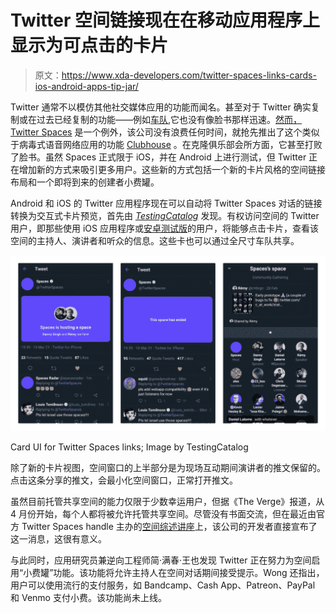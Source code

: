 # Twitter 空间链接现在在移动应用程序上显示为可点击的卡片

> 原文：<https://www.xda-developers.com/twitter-spaces-links-cards-ios-android-apps-tip-jar/>

Twitter 通常不以模仿其他社交媒体应用的功能而闻名。甚至对于 Twitter 确实复制或在过去已经复制的功能——例如[车队](https://www.xda-developers.com/twitter-fleets-now-available-clubhouse-voice-chat-rooms/),它也没有像脸书那样迅速。[然而，Twitter Spaces](https://www.xda-developers.com/twitter-spaces-announced-for-select-test-group/) 是一个例外，该公司没有浪费任何时间，就抢先推出了这个类似于病毒式语音网络应用的功能 [Clubhouse](https://www.xda-developers.com/clubhouse-making-android-app/) 。在克隆俱乐部会所方面，它甚至打败了脸书。虽然 Spaces 正式限于 iOS，并在 Android 上进行测试，但 Twitter 正在增加新的方式来吸引更多用户。这些新的方式包括一个新的卡片风格的空间链接布局和一个即将到来的创建者小费罐。

Android 和 iOS 的 Twitter 应用程序现在可以自动将 Twitter Spaces 对话的链接转换为交互式卡片预览，首先由 [*TestingCatalog*](https://www.testingcatalog.com/twitter-spaces-got-new-clickable-cards-along-with-a-new-layout-that-can-show-a-certain-tweet/) 发现。有权访问空间的 Twitter 用户，即那些使用 iOS 应用程序或[安卓测试版](https://www.xda-developers.com/twitter-seems-to-be-finally-testing-spaces-on-android/)的用户，将能够点击卡片，查看该空间的主持人、演讲者和听众的信息。这些卡也可以通过全尺寸车队共享。

 <picture>![twitter spaces cards](img/d9b3ae8ec6adf34cf8f2ddcaf3e80f29.png)</picture> 

Card UI for Twitter Spaces links; Image by TestingCatalog

除了新的卡片视图，空间窗口的上半部分是为现场互动期间演讲者的推文保留的。点击这条分享的推文，会最小化空间窗口，正常打开推文。

虽然目前托管共享空间的能力仅限于少数幸运用户，但据《The Verge》报道，从 4 月份开始，每个人都将被允许托管共享空间。尽管没有书面交流，但在最近由官方 Twitter Spaces handle 主办的[空间综述讲座](https://twitter.com/TwitterSpaces/status/1369719689958592520)上，该公司的开发者直接宣布了这一消息，这很有意义。

与此同时，应用研究员兼逆向工程师简·满春·王也发现 Twitter 正在努力为空间启用“小费罐”功能。该功能将允许主持人在空间对话期间接受提示。Wong 还指出，用户可以使用流行的支付服务，如 Bandcamp、Cash App、Patreon、PayPal 和 Venmo 支付小费。该功能尚未上线。